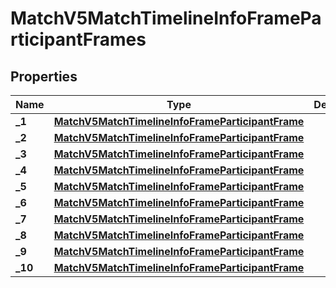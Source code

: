 

# MatchV5MatchTimelineInfoFrameParticipantFrames


## Properties

| Name | Type | Description | Notes |
|------------ | ------------- | ------------- | -------------|
|**_1** | [**MatchV5MatchTimelineInfoFrameParticipantFrame**](MatchV5MatchTimelineInfoFrameParticipantFrame.md) |  |  |
|**_2** | [**MatchV5MatchTimelineInfoFrameParticipantFrame**](MatchV5MatchTimelineInfoFrameParticipantFrame.md) |  |  |
|**_3** | [**MatchV5MatchTimelineInfoFrameParticipantFrame**](MatchV5MatchTimelineInfoFrameParticipantFrame.md) |  |  |
|**_4** | [**MatchV5MatchTimelineInfoFrameParticipantFrame**](MatchV5MatchTimelineInfoFrameParticipantFrame.md) |  |  |
|**_5** | [**MatchV5MatchTimelineInfoFrameParticipantFrame**](MatchV5MatchTimelineInfoFrameParticipantFrame.md) |  |  |
|**_6** | [**MatchV5MatchTimelineInfoFrameParticipantFrame**](MatchV5MatchTimelineInfoFrameParticipantFrame.md) |  |  |
|**_7** | [**MatchV5MatchTimelineInfoFrameParticipantFrame**](MatchV5MatchTimelineInfoFrameParticipantFrame.md) |  |  |
|**_8** | [**MatchV5MatchTimelineInfoFrameParticipantFrame**](MatchV5MatchTimelineInfoFrameParticipantFrame.md) |  |  |
|**_9** | [**MatchV5MatchTimelineInfoFrameParticipantFrame**](MatchV5MatchTimelineInfoFrameParticipantFrame.md) |  |  [optional] |
|**_10** | [**MatchV5MatchTimelineInfoFrameParticipantFrame**](MatchV5MatchTimelineInfoFrameParticipantFrame.md) |  |  [optional] |



